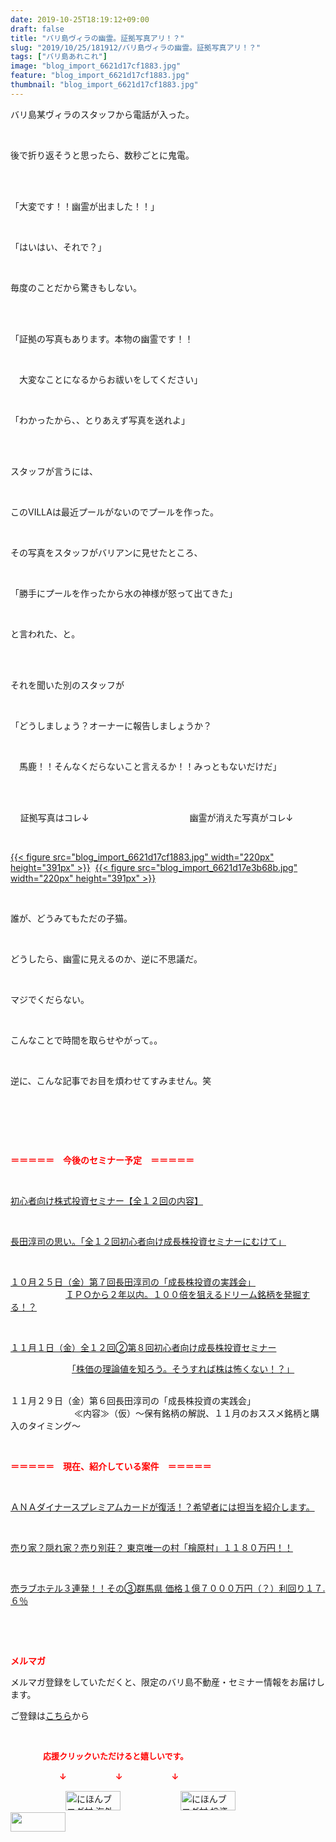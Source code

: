 ```yaml
---
date: 2019-10-25T18:19:12+09:00
draft: false
title: "バリ島ヴィラの幽霊。証拠写真アリ！？"
slug: "2019/10/25/181912/バリ島ヴィラの幽霊。証拠写真アリ！？"
tags: ["バリ島あれこれ"]
image: "blog_import_6621d17cf1883.jpg"
feature: "blog_import_6621d17cf1883.jpg"
thumbnail: "blog_import_6621d17cf1883.jpg"
---
```

<p>バリ島某ヴィラのスタッフから電話が入った。</p><p> </p><p>後で折り返そうと思ったら、数秒ごとに鬼電。</p><p> </p><p><br/>「大変です！！幽霊が出ました！！」</p><p> </p><p>「はいはい、それで？」</p><p> </p><p>毎度のことだから驚きもしない。</p><p> </p><p><br/>「証拠の写真もあります。本物の幽霊です！！</p><p> </p><p>　大変なことになるからお祓いをしてください」</p><p> </p><p>「わかったから、、とりあえず写真を送れよ」</p><p> </p><p><br/>スタッフが言うには、</p><p> </p><p>このVILLAは最近プールがないのでプールを作った。</p><p> </p><p>その写真をスタッフがバリアンに見せたところ、</p><p> </p><p>「勝手にプールを作ったから水の神様が怒って出てきた」</p><p> </p><p>と言われた、と。</p><p> </p><p><br/>それを聞いた別のスタッフが</p><p> </p><p>「どうしましょう？オーナーに報告しましょうか？</p><p> </p><p>　馬鹿！！そんなくだらないこと言えるか！！みっともないだけだ」</p><p> </p><p><br/>    証拠写真はコレ↓　　　　　　　                幽霊が消えた写真がコレ↓</p><p> </p><p><a href="blog_import_6621d17cf1883.jpg">{{< figure src="blog_import_6621d17cf1883.jpg" width="220px" height="391px" >}}</a>  <a href="blog_import_6621d17e3b68b.jpg">{{< figure src="blog_import_6621d17e3b68b.jpg" width="220px" height="391px" >}}</a></p><p> </p><p>誰が、どうみてもただの子猫。</p><p> </p><p>どうしたら、幽霊に見えるのか、逆に不思議だ。</p><p> </p><p>マジでくだらない。</p><p> </p><p>こんなことで時間を取らせやがって。。</p><p> </p><p>逆に、こんな記事でお目を煩わせてすみません。笑</p><p> </p><p> </p><p> </p><p><span style="font-weight: bold;"><span style="color: rgb(255, 0, 0);">＝＝＝＝＝　今後のセミナー予定　＝＝＝＝＝</span></span></p><p> </p><p><a href="entry-12526587328.html" target="_blank">初心者向け株式投資セミナー【全１２回の内容】</a></p><p> </p><p><span style="color: rgb(255, 0, 0);"><a href="entry-12526985641.html" target="_blank">長田淳司の思い。「全１２回初心者向け成長株投資セミナーにむけて」</a></span></p><p> </p><p><a href="entry-12533851631.html" target="_blank">１０月２５日（金）第７回長田淳司の「成長株投資の実践会」</a><br/> 　　　　　　<a href="entry-12533851631.html" target="_blank">ＩＰＯから２年以内。１００倍を狙えるドリーム銘柄を発掘する！？</a></p><p> </p><p><a href="entry-12534417651.html#_=_" target="_blank">１１月１日（金）全１２回②第８回初心者向け成長株投資セミナー</a></p><p>　　　　　　　<a href="entry-12534417651.html#_=_" target="_blank">「株価の理論値を知ろう。そうすれば株は怖くない！？」</a></p><p><br/>１１月２９日（金）第６回長田淳司の「成長株投資の実践会」<br/> 　　　　　　　≪内容≫（仮）～保有銘柄の解説、１１月のおススメ銘柄と購入のタイミング～</p><p> </p><p><span style="font-weight: bold;"><span style="color: rgb(255, 0, 0);">＝＝＝＝＝　現在、紹介している案件　＝＝＝＝＝</span></span></p><p> </p><p><a href="entry-12529998383.html" target="_blank">ＡＮＡダイナースプレミアムカードが復活！？希望者には担当を紹介します。</a></p><p> </p><p><a href="entry-12500415311.html" target="_blank">売り家？隠れ家？売り別荘？ 東京唯一の村「檜原村」１１８０万円！！</a></p><p> </p><p><a href="entry-12504218353.html" target="_blank">売ラブホテル３連発！！その③群馬県 価格１億７０００万円（？）利回り１７.６％</a></p><p> </p><p> </p><p><span style="font-weight: bold;"><span style="color: rgb(255, 0, 0);">メルマガ</span></span></p><p>メルマガ登録をしていただくと、限定のバリ島不動産・セミナー情報をお届けします。</p><p>ご登録は<a href="f9eeVI" target="_blank">こちら</a>から</p><p style="text-align: center;"> </p><p><font color="#ff0000" size="2"><strong>　　　　応援クリックいただけると嬉しいです。</strong></font></p><p><font color="#ff0000" size="2"><strong>　　　　　　↓　　　　　　↓　　　　　　↓</strong></font></p><p><a href="ranking.html?p_cid=01260127" id="&amp;blogmura_banner"><img alt="にほんブログ村 海外生活ブログ バリ島情報へ" border="0" height="31" src="data:image/svg+xml;charset=utf-8,%3Csvg%20xmlns%3D%22http%3A%2F%2Fwww.w3.org%2F2000%2Fsvg%22%20title%3D%22Placeholder%20for%20Images%22%20role%3D%22presentation%22%20viewBox%3D%220%200%2088%2031%22%20%2F%3E" width="88" data-src="//overseas.blogmura.com/bali/img/bali88_31.gif" style="aspect-ratio: auto 88 / 31;"/><noscript><img alt="にほんブログ村 海外生活ブログ バリ島情報へ" border="0" height="31" src="//overseas.blogmura.com/bali/img/bali88_31.gif" width="88"></noscript></a>  <a href="ranking.html?p_cid=01260127" id="&amp;blogmura_banner"><img alt="にほんブログ村 投資ブログ 不動産投資へ" border="0" height="31" src="data:image/svg+xml;charset=utf-8,%3Csvg%20xmlns%3D%22http%3A%2F%2Fwww.w3.org%2F2000%2Fsvg%22%20title%3D%22Placeholder%20for%20Images%22%20role%3D%22presentation%22%20viewBox%3D%220%200%2088%2031%22%20%2F%3E" width="88" data-src="//investment.blogmura.com/hudousantoushi/img/hudousantoushi88_31.gif" style="aspect-ratio: auto 88 / 31;"/><noscript><img alt="にほんブログ村 投資ブログ 不動産投資へ" border="0" height="31" src="//investment.blogmura.com/hudousantoushi/img/hudousantoushi88_31.gif" width="88"></noscript></a> <a href="link.php?1804582" title="人気ブログランキングへ"><img border="0" height="31" src="data:image/svg+xml;charset=utf-8,%3Csvg%20xmlns%3D%22http%3A%2F%2Fwww.w3.org%2F2000%2Fsvg%22%20title%3D%22Placeholder%20for%20Images%22%20role%3D%22presentation%22%20viewBox%3D%220%200%2088%2031%22%20%2F%3E" width="88" data-src="https://blog.with2.net/img/banner/banner_22.gif" style="aspect-ratio: auto 88 / 31;"/><noscript><img border="0" height="31" src="https://blog.with2.net/img/banner/banner_22.gif" width="88"></noscript></a></p>

